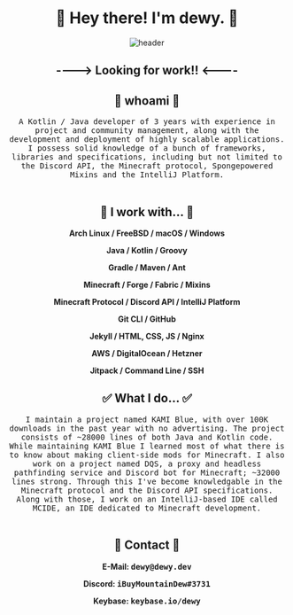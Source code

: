 <h1 align="center"> 👋 Hey there! I'm dewy. 👋 </h1>
<div align="center">
  <img src="https://i.imgur.com/623KI59.png" alt="header"/>
</div>
<h2 align="center"> ---->  Looking for work!!  <---- </h2>

<h2 align="center"> 🦆 whoami 🦆 </h2>
<p align="center">
  <samp>A Kotlin / Java developer of 3 years with experience in project and community management, along with the development and deployment of highly scalable applications. 
  I possess solid knowledge of a bunch of frameworks, libraries and specifications, including but not limited to the Discord API, the Minecraft protocol, Spongepowered Mixins
  and the IntelliJ Platform.
  </samp>
  <br> <br>
</p>

<h2 align="center"> 🔭 I work with... 🔭 </h2>
<b><p align="center">Arch Linux / FreeBSD / macOS / Windows</p></b>
<b><p align="center">Java / Kotlin / Groovy</p></b>
<b><p align="center">Gradle / Maven / Ant</p></b>
<b><p align="center">Minecraft / Forge / Fabric / Mixins</p></b>
<b><p align="center">Minecraft Protocol / Discord API / IntelliJ Platform</p></b>
<b><p align="center">Git CLI / GitHub</p></b>
<b><p align="center">Jekyll / HTML, CSS, JS / Nginx</p></b>
<b><p align="center">AWS / DigitalOcean / Hetzner</p></b>
<b><p align="center">Jitpack / Command Line / SSH</p></b>

<h2 align="center"> ✅ What I do... ✅ </h2>
<p align="center">
  <samp>I maintain a project named KAMI Blue, with over 100K downloads in the past year with no advertising. The project consists of ~28000 lines of both Java and Kotlin code. 
  While maintaining KAMI Blue I learned most of what there is to know about making client-side mods for Minecraft. I also work on a project named DQS, a proxy and headless pathfinding service and Discord bot for Minecraft; ~32000 lines strong. Through this I've become knowledgable in the Minecraft protocol and the Discord API specifications.
  Along with those, I work on an IntelliJ-based IDE called MCIDE, an IDE dedicated to Minecraft development.</samp>
  <br> <br>
</p>

<h2 align="center"> 💬 Contact 💬 </h2>
<b><p align="center">E-Mail: <samp>dewy@dewy.dev</samp></p></b>
<b><p align="center">Discord: <samp>iBuyMountainDew#3731</samp></p></b>
<b><p align="center">Keybase: <samp>keybase.io/dewy</samp></p></b>

